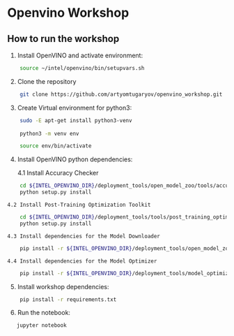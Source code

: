 # Openvino Workshop

## How to run the workshop

1. Install OpenVINO and activate environment:

```bash
    source ~/intel/openvino/bin/setupvars.sh
```

2. Clone the repository

```bash
    git clone https://github.com/artyomtugaryov/openvino_workshop.git
```

3. Create Virtual environment for python3:

```bash
    sudo -E apt-get install python3-venv
    
    python3 -m venv env

    source env/bin/activate
```

4. Install OpenVINO python dependencies:

    4.1  Install Accuracy Checker

```bash
    cd ${INTEL_OPENVINO_DIR}/deployment_tools/open_model_zoo/tools/accuracy_checker/
    python setup.py install
```

    4.2 Install Post-Training Optimization Toolkit

```bash
    cd ${INTEL_OPENVINO_DIR}/deployment_tools/tools/post_training_optimization_toolkit
    python setup.py install
```

    4.3 Install dependencies for the Model Downloader

```bash
    pip install -r ${INTEL_OPENVINO_DIR}/deployment_tools/open_model_zoo/tools/downloader/requirements.in
```

    4.4 Install dependencies for the Model Optimizer

```bash
    pip install -r ${INTEL_OPENVINO_DIR}/deployment_tools/model_optimizer/requirements.txt
```

5. Install workshop dependencies:

```bash
    pip install -r requirements.txt
```
6. Run the notebook:
```bash
   jupyter notebook
```
